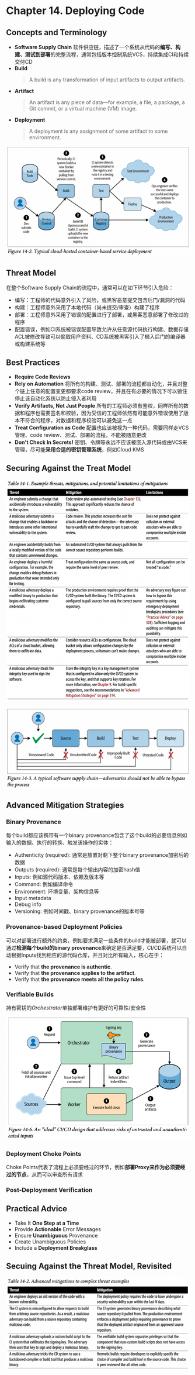 # Chapter 14. Deploying Code

## Concepts and Terminology

- **Software Supply Chain**
  软件供应链，描述了一个系统从代码的**编写、构建、测试到部署**的完整流程，通常包括版本控制系统VCS，持续集成CI和持续交付CD
- **Build**
  > A build is any transformation of input artifacts to output artifacts.
- **Artifact**
  > An artifact is any piece of data—for example, a file, a package, a Git commit, or a virtual machine (VM) image.
- **Deployment**
  > A deployment is any assignment of some artifact to some environment.

![14.2](images/14.2.png)

## Threat Model

在整个Software Supply Chain的流程中，通常可以在如下环节引入危险：

- 编写：工程师的代码意外引入了风险，或黑客恶意提交包含后门/漏洞的代码
- 构建：工程师意外采用了本地代码（尚未提交/审查）构建了程序
- 部署：工程师意外采用了错误的配置进行了部署，或黑客恶意部署了修改过的程序
- 配置错误，例如CI系统被错误配置导致允许从任意源代码执行构建、数据存储ACL被修改导致可以偷取用户资料、CD系统被黑客引入了植入后门的编译器或构建系统等

## Best Practices

- **Require Code Reviews**
- **Rely on Automation**
  将所有的构建、测试、部署的流程都自动化，并且对整个链上任意的配置变更都要求code review，并且在有必要的情况下可以锁住停止该自动化系统以防止侵入者利用
- **Verify Artifacts, Not Just People**
  所有的工程师必须有鉴权，同样所有的数据和程序也需要签名和校验，因为受信的工程师依然有可能意外错误使用了版本不符合的程序，对数据和程序校验可以避免这一点
- **Treat Configuration as Code**
  配置也应该被视为一种代码，需要同样走VCS管理、code review、测试、部署的流程，不能被随意更改
- **Don't Check In Secrets!**
  密钥、令牌等永远不应该被嵌入源代码或由VCS来管理，尽可能**采用合适的密钥管理系统**，例如Cloud KMS

## Securing Against the Treat Model

![14.1](images/14.1.png)

![14.3](images/14.3.png)

## Advanced Mitigation Strategies

### Binary Provenance

每个build都应该携带有一个binary provenance包含了这个build的必要信息例如输入的数据、执行的转换、触发该操作的实体：

- Authenticity (required): 通常是放置对剩下整个binary provenance加密后的数据
- Outputs (required): 通常是每个输出内容的加密hash值
- Inputs: 例如源代码版本、依赖及版本等
- Command: 例如编译命令
- Environment: 环境变量、架构信息等
- Input metadata
- Debug info
- Versioning: 例如时间戳、binary provenance的版本号等

### Provenance-based Deployment Policies

可以对部署进行额外的约束，例如要求满足一些条件的build才能被部署，就可以通过**检测每个build的binary provenance**来确定是否满足要，CI/CD系统可以自动根据Inputs找到相应的源代码仓库，并且对比所有输入，核心在于：

- Verify that **the provenance is authentic**.
- Verify that **the provenance applies to the artifact**.
- Verify that **the provenance meets all the policy rules**.

### Verifiable Builds

持有密钥的*Orchestrator*单独部署维护有更好的可靠性/安全性

![14.6](images/14.6.png)

### Deployment Choke Points

Choke Points代表了流程上必须要经过的环节，例如**部署Proxy来作为必须要经过的节点**，从而可以审查所有请求

### Post-Deployment Verification

## Practical Advice

- Take It **One Step at a Time**
- Provide **Actionable** Error Messages
- Ensure **Unambiguous** Provenance
- Create Unambiguous Policies
- Include a **Deployment Breakglass**

## Secuing Against the Threat Model, Revisited

![14.7](images/14.7.png)
